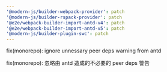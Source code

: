 ```yaml
---
'@modern-js/builder-webpack-provider': patch
'@modern-js/builder-rspack-provider': patch
'@e2e/webpack-builder-import-antd-v4': patch
'@e2e/webpack-builder-import-antd-v5': patch
'@modern-js/builder-plugin-swc': patch
---
```


fix(monorepo): ignore unnessary peer deps warning from antd

fix(monorepo): 忽略由 antd 造成的不必要的 peer deps 警告
